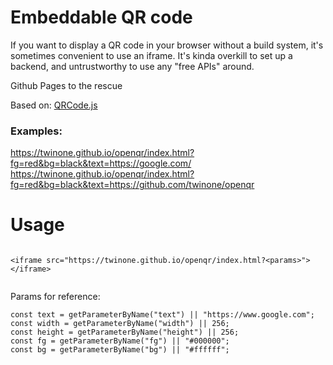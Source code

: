 # Embeddable QR code

If you want to display a QR code in your browser without a build system, it's sometimes convenient to use an iframe.
It's kinda overkill to set up a backend, and untrustworthy to use any "free APIs" around.

Github Pages to the rescue

Based on: [QRCode.js](https://github.com/davidshimjs/qrcodejs)

### Examples:

https://twinone.github.io/openqr/index.html?fg=red&bg=black&text=https://google.com/
https://twinone.github.io/openqr/index.html?fg=red&bg=black&text=https://github.com/twinone/openqr


# Usage
```

<iframe src="https://twinone.github.io/openqr/index.html?<params>"></iframe>


```

Params for reference:
```
const text = getParameterByName("text") || "https://www.google.com";
const width = getParameterByName("width") || 256;
const height = getParameterByName("height") || 256;
const fg = getParameterByName("fg") || "#000000";
const bg = getParameterByName("bg") || "#ffffff";
```




